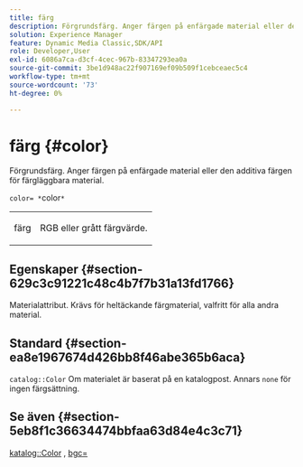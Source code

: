 ```yaml
---
title: färg
description: Förgrundsfärg. Anger färgen på enfärgade material eller den additiva färgen för färgläggbara material.
solution: Experience Manager
feature: Dynamic Media Classic,SDK/API
role: Developer,User
exl-id: 6086a7ca-d3cf-4cec-967b-83347293ea0a
source-git-commit: 3be1d948ac22f907169ef09b509f1cebceaec5c4
workflow-type: tm+mt
source-wordcount: '73'
ht-degree: 0%

---
```


# färg {#color}

Förgrundsfärg. Anger färgen på enfärgade material eller den additiva färgen för färgläggbara material.

`color= *`color`*`

<table id="simpletable_C5AF9074CCA64EA5921772DF3F7E0F55"> 
 <tr class="strow"> 
  <td class="stentry"> <p><span class="varname"> färg </span> </p> </td> 
  <td class="stentry"> <p>RGB eller grått färgvärde. </p></td> 
 </tr> 
</table>

## Egenskaper {#section-629c3c91221c48c4b7f7b31a13fd1766}

Materialattribut. Krävs för heltäckande färgmaterial, valfritt för alla andra material.

## Standard {#section-ea8e1967674d426bb8f46abe365b6aca}

`catalog::Color` Om materialet är baserat på en katalogpost. Annars `none` för ingen färgsättning.

## Se även {#section-5eb8f1c36634474bbfaa63d84e4c3c71}

[katalog::Color](../../../../../ir-api/material-cat/image-rendering-api-ref/c-ir-material-catalog/c-ir-material-data-reference/r-ir-cat-color.md#reference-7639487fe0ac48beb9e8afa4dc845552) , [bgc=](../../../../../ir-api/http-protocol/image-rendering-api-ref/c-ir-http-protocol-ref/c-ir-http-protocol-command-reference/r-ir-bgc.md#reference-3f5c78cea01c4a85aa582076d23aebb0)
